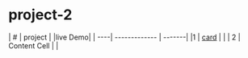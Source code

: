 # project-2  

| #   |    project  | |live Demo|
| ----| ------------- | -------|
|1    | [card](www.google.com)  |         |
| 2   | Content Cell  |         |
